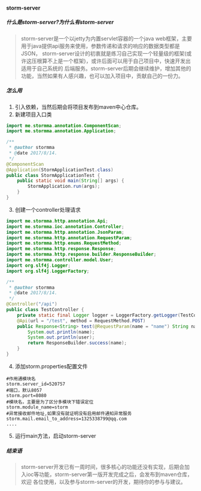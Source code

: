 #### storm-server

##### 什么是storm-server?为什么有storm-server
> storm-server是一个以jetty为内置servlet容器的一个java web框架，主要用于java提供api服务来使用，参数传递和请求的响应的数据类型都是JSON，
storm-server设计的初衷就是练习自己实现一个轻量级的框架(或许这压根算不上是一个框架)，或许后面可以用于自己项目中，快速开发出适用于自己系统的
后端服务。storm-server后期会继续维护，增加其他的功能，当然如果有人感兴趣，也可以加入项目中，贡献自己的一份力。

##### 怎么用
1. 引入依赖，当然后期会将项目发布到maven中心仓库。
2. 新建项目入口类
``` java
import me.stormma.annotation.ComponentScan;
import me.stormma.annotation.Application;

/**
 * @author stormma
 * @date 2017/8/14.
 */
@ComponentScan
@Application(StormApplicationTest.class)
public class StormApplicationTest {
    public static void main(String[] args) {
        StormApplication.run(args);
    }
}
```

3. 创建一个controller处理请求

```java
import me.stormma.http.annotation.Api;
import me.stormma.ioc.annotation.Controller;
import me.stormma.http.annotation.JsonParam;
import me.stormma.http.annotation.RequestParam;
import me.stormma.http.enums.RequestMethod;
import me.stormma.http.response.Response;
import me.stormma.http.response.builder.ResponseBuilder;
import me.stormma.controller.model.User;
import org.slf4j.Logger;
import org.slf4j.LoggerFactory;

/**
 * @author stormma
 * @date 2017/8/14.
 */
@Controller("/api")
public class TestController {
    private static final Logger logger = LoggerFactory.getLogger(TestController.class);
    @Api(url = "/test", method = RequestMethod.POST)
    public Response<String> test(@RequestParam(name = "name") String name, @JsonParam User user) {
        System.out.println(name);
        System.out.println(user);
        return ResponseBuilder.success(name);
    }
}
```

4. 添加storm.properties配置文件

```properties
#作用通模块名
storm.server_id=520757
#端口，默认8057
storm.port=8080
#模块名，主要是为了区分多模块下错误定位
storm.module_name=storm
#异常接收邮件地址,如果没有就证明没有启用邮件通知异常服务
storm.mail.email_to_address=1325338799@qq.com
....
```

5. 运行main方法，启动storm-server


##### 结束语
> storm-server开发已有一周时间，很多核心的功能还没有实现，后期会加入ioc等功能，storm-server第一版开发完成之后，会发布到maven仓库，欢迎
各位使用，以及参与storm-server的开发，期待你的参与与建议。